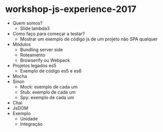 # workshop-js-experience-2017
* Quem somos?
    - Slide lambda3
* Como faço para começar a testar?
    - Mostrar um exemplo de código js de um projeto não SPA qualquer
* Módulos
    - Bundling server side
    - Roteamento
    - Browserify ou Webpack
* Projetos legados es5
    - Exemplo de código es5 e es6
* Mocha
* Sinon
    - Mock: exemplo de cada um
    - Stub: exemplo de cada um
    - Spy: exemplo de cada um
* Chai
* JsDOM
* Exemplo
    - Unidade
    - Integração